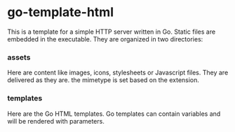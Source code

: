 # go-template-html

This is a template for a simple HTTP server written in Go. Static files are embedded in the executable. They are 
organized in two directories:

### assets

Here are content like images, icons, stylesheets or Javascript files. They are delivered as they are. the mimetype is 
set based on the extension.

### templates

Here are the Go HTML templates. Go templates can contain variables and will be rendered with parameters.
